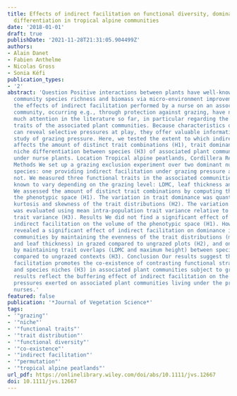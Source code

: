 ```yaml
---
title: Effects of indirect facilitation on functional diversity, dominance and niche
  differentiation in tropical alpine communities
date: '2018-01-01'
draft: true
publishDate: '2021-11-28T21:31:05.904499Z'
authors:
- Alain Danet
- Fabien Anthelme
- Nicolas Gross
- Sonia Kéfi
publication_types:
- '2'
abstract: 'Question Positive interactions between plants have well-known effects on
  community species richness and biomass via micro-environment improvements. However,
  the effects of indirect facilitation performed by a nurse on an associated plant
  community, occurring e.g., through protection against grazing, have not attracted
  much attention in the literature so far, in particular regarding the functional
  traits of the associated plant communities. Because characteristics of trait distributions
  can reveal selective pressures at play, they offer valuable information for the
  study of grazing pressure. Here, we tested the extent to which indirect facilitation
  affects the amount of distinct trait combinations (H1), trait dominance (H2) and
  niche differentiation between species (H3) of associated plant communities living
  under nurse plants. Location Tropical alpine peatlands, Cordillera Real, Bolivia.
  Methods We set up a grazing exclusion experiment over two dominant nurse cushion
  species: one providing indirect facilitation under grazing pressure and the other
  not. We measured three functional traits in the associated communities, which are
  known to vary depending on the grazing level: LDMC, leaf thickness and maximum height.
  We assessed the amount of distinct trait combinations by computing the volume of
  the phenotypic space (H1). The variation in trait dominance was quantified with
  kurtosis and skewness of the trait distributions (H2). The variation in niche differentiation
  was evaluated using mean intra-population trait variance relative to intra-community
  trait variance (H3). Results We did not find a significant effect of grazing and
  indirect facilitation on the volume of the phenotypic space (H1). However, our study
  revealed a significant effect of indirect facilitation on dominance in the associated
  communities by maintaining the evenness of the trait distributions (maximum height
  and leaf thickness) in grazed compared to ungrazed plots (H2), and on niche differentiation
  by maintaining trait overlaps (LDMC and maximum height) between species in grazed
  compared to ungrazed contexts (H3). Conclusion Our results suggest that indirect
  facilitation promotes the co-existence of contrasting functional strategies (H2)
  and species niches (H3) in associated plant communities subject to grazing. These
  results reflect the buffering effect of indirect facilitation on the grazing selective
  pressures exerted on associated plant communities living under the protection of
  nurses.'
featured: false
publication: '*Journal of Vegetation Science*'
tags:
- '"grazing"'
- '"niche"'
- '"functional traits"'
- '"trait distribution"'
- '"functional diversity"'
- '"co-existence"'
- '"indirect facilitation"'
- '"permutation"'
- '"tropical alpine peatlands"'
url_pdf: https://onlinelibrary.wiley.com/doi/abs/10.1111/jvs.12667
doi: 10.1111/jvs.12667
---
```


